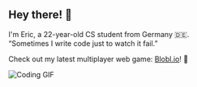 ## Hey there! 👋  
I'm Eric, a 22-year-old CS student from Germany 🇩🇪.  
“Sometimes I write code just to watch it fail.”

Check out my latest multiplayer web game: [Blobl.io](https://blobl.io)! 🚀

![Coding GIF](http://media.giphy.com/media/yYSSBtDgbbRzq/giphy.gif)

